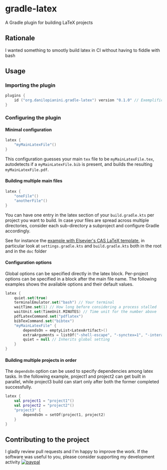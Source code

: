 # gradle-latex
A Gradle plugin for building LaTeX projects

## Rationale
I wanted something to smootly build latex in CI without having to fiddle with bash

## Usage

### Importing the plugin

```kotlin
plugins {
    id ("org.danilopianini.gradle-latex") version "0.1.0" // Exemplificatory, pick the last stable one!
}
```

### Configuring the plugin

#### Minimal configuration

```kotlin
latex {
    "myMainLatexFile"()
}
```

This configuration guesses your main `tex` file to be `myMainLatexFile.tex`, autodetects if a `myMainLatexFile.bib` is
present, and builds the resulting `myMainLatexFile.pdf`.

#### Building multiple main files

```kotlin
latex {
    "oneFile"()
    "anotherFile"()
}
```

You can have one entry in the latex section of your `build.gradle.kts` per project you want to build.
In case your files are spread across multiple directories,
consider each sub-directory a subproject and configure Gradle accordingly.

See for instance the [example with Elsevier's CAS LaTeX template](https://github.com/DanySK/gradle-latex/tree/master/src/test/resources/org/danilopianini/gradle/latex/test/elsevier-cas),
in particular look at `settings.gradle.kts` and `build.gradle.kts` both in the root and in the `doc` folder

#### Configuration options

Global options can be specified directly in the latex block.
Per-project options can be specified in a block after the main file name.
The following examples shows the available options and their default values.

```kotlin
latex {
    quiet.set(true)
    terminalEmulator.set("bash") // Your terminal
    waitTime.set(1) // How long before considering a process stalled
    waitUnit.set(TimeUnit.MINUTES) // Time unit for the number above
    pdfLatexCommand.set("pdflatex")
    bibTexCommand.set("bibtex")
    "myMainLatexFile" {
        dependsOn = emptyList<LatexArtifact>()
        extraArguments = listOf("-shell-escape", "-synctex=1", "-interaction=nonstopmode", "-halt-on-error")
        quiet = null // Inherits global setting
    }
}
```

#### Building multiple projects in order

The `dependsOn` option can be used to specify dependencies among latex tasks.
In the following example, project1 and project2 can get built in parallel,
while project3 build can start only after both the former completed successfully.

```kotlin
latex {
    val project1 = "project1"()
    val project2 = "project2"()
    "project3" {
        dependsOn = setOf(project1, project2)
    }
}
```

## Contributing to the project

I gladly review pull requests and I'm happy to improve the work.
If the software was useful to you, please consider supporting my development activity
[![paypal](https://www.paypalobjects.com/en_US/i/btn/btn_donate_SM.gif)](https://www.paypal.com/cgi-bin/webscr?cmd=_donations&business=5P4DSZE5DV4H2&currency_code=EUR)


